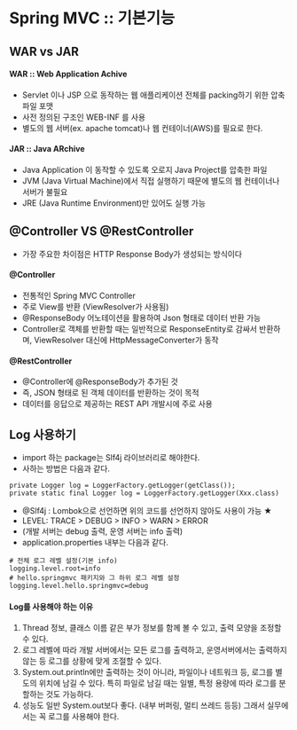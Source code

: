 # Spring MVC :: 기본기능

## WAR vs JAR
#### WAR :: Web Application Achive
- Servlet 이나 JSP 으로 동작하는 웹 애플리케이션 전체를 packing하기 위한 압축파일 포맷
- 사전 정의된 구조인 WEB-INF 를 사용
- 별도의 웹 서버(ex. apache tomcat)나 웹 컨테이너(AWS)를 필요로 한다.
#### JAR :: Java ARchive
- Java Application 이 동작할 수 있도록 오로지 Java Project를 압축한 파일
- JVM (Java Virtual Machine)에서 직접 실행하기 때문에 별도의 웹 컨테이너나 서버가 불필요
- JRE (Java Runtime Environment)만 있어도 실행 가능

## @Controller VS @RestController
- 가장 주요한 차이점은 HTTP Response Body가 생성되는 방식이다
#### @Controller
- 전통적인 Spring MVC Controller
- 주로 View를 반환 (ViewResolver가 사용됨)
- @ResponseBody 어노테이션을 활용하여 Json 형태로 데이터 반환 가능
- Controller로 객체를 반환할 때는 일반적으로 ResponseEntity로 감싸서 반환하며, ViewResolver 대신에 HttpMessageConverter가 동작
#### @RestController
- @Controller에 @ResponseBody가 추가된 것
- 즉, JSON 형태로 된 객체 데이터를 반환하는 것이 목적
- 데이터를 응답으로 제공하는 REST API 개발시에 주로 사용

## Log 사용하기
- import 하는 package는 Slf4j 라이브러리로 해야한다.
- 사하는 방법은 다음과 같다.
```
private Logger log = LoggerFactory.getLogger(getClass());
private static final Logger log = LoggerFactory.getLogger(Xxx.class)
```
- @Slf4j : Lombok으로 선언하면 위의 코드를 선언하지 않아도 사용이 가능 ★
- LEVEL: TRACE > DEBUG > INFO > WARN > ERROR
- (개발 서버는 debug 출력, 운영 서버는 info 출력)
- application.properties 내부는 다음과 같다.
```
# 전체 로그 레벨 설정(기본 info)
logging.level.root=info
# hello.springmvc 패키지와 그 하위 로그 레벨 설정
logging.level.hello.springmvc=debug
```
#### Log를 사용해야 하는 이유
1. Thread 정보, 클래스 이름 같은 부가 정보를 함께 볼 수 있고, 출력 모양을 조정할 수 있다.
2. 로그 레벨에 따라 개발 서버에서는 모든 로그를 출력하고, 운영서버에서는 출력하지 않는 등 로그를 상황에 맞게 조절할 수 있다.
3. System.out.println에만 출력하는 것이 아니라, 파일이나 네트워크 등, 로그를 별도의 위치에 남길 수 있다. 특히 파일로 남길 때는 일별, 특정 용량에 따라 로그를 분할하는 것도 가능하다.
4. 성능도 일반 System.out보다 좋다. (내부 버퍼링, 멀티 쓰레드 등등) 그래서 실무에서는 꼭 로그를 사용해야 한다.
